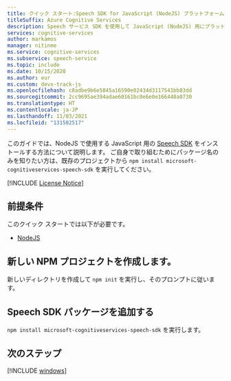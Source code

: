 ```yaml
---
title: クイック スタート:Speech SDK for JavaScript (NodeJS) プラットフォームの設定 - Speech サービス
titleSuffix: Azure Cognitive Services
description: Speech サービス SDK を使用して JavaScript (NodeJS) 用にプラットフォームを設定するには、このガイドを使用します。
services: cognitive-services
author: markamos
manager: nitinme
ms.service: cognitive-services
ms.subservice: speech-service
ms.topic: include
ms.date: 10/15/2020
ms.author: eur
ms.custom: devx-track-js
ms.openlocfilehash: c8adbe9b6e5845a16590e02434d3117541bb83dd
ms.sourcegitcommit: 2cc9695ae394adae60161bc0e6e0e166440a0730
ms.translationtype: HT
ms.contentlocale: ja-JP
ms.lasthandoff: 11/03/2021
ms.locfileid: "131502517"
---
```

このガイドでは、NodeJS で使用する JavaScript 用の [Speech SDK](~/articles/cognitive-services/speech-service/speech-sdk.md) をインストールする方法について説明します。 ご自身で取り組むためにパッケージ名のみを知りたい方は、既存のプロジェクトから `npm install microsoft-cognitiveservices-speech-sdk` を実行してください。

[!INCLUDE [License Notice](~/includes/cognitive-services-speech-service-license-notice.md)]

## <a name="prerequisites"></a>前提条件

このクイック スタートでは以下が必要です。

* [NodeJS](https://nodejs.org/)

## <a name="create-a-new-npm-project"></a>新しい NPM プロジェクトを作成します。

新しいディレクトリを作成して `npm init` を実行し、そのプロンプトに従います。

## <a name="add-the-speech-sdk-package"></a>Speech SDK パッケージを追加する

`npm install microsoft-cognitiveservices-speech-sdk` を実行します。

## <a name="next-steps"></a>次のステップ

[!INCLUDE [windows](../quickstart-list.md)]
